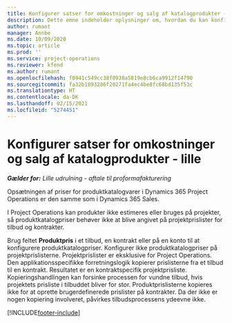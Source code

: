 ```yaml
---
title: Konfigurer satser for omkostninger og salg af katalogprodukter - lille
description: Dette emne indeholder oplysninger om, hvordan du kan konfigurere satser for omkostninger og salg for varer i et produktkatalog.
author: rumant
manager: Annbe
ms.date: 10/09/2020
ms.topic: article
ms.prod: ''
ms.service: project-operations
ms.reviewer: kfend
ms.author: rumant
ms.openlocfilehash: f0941c549cc38f0938a5819e8cb6ca9912f14790
ms.sourcegitcommit: fa32b1893286f20271fa4ec4be8fc68bd135f53c
ms.translationtype: HT
ms.contentlocale: da-DK
ms.lasthandoff: 02/15/2021
ms.locfileid: "5274451"
---
```

# <a name="set-up-cost-and-sales-rates-for-catalog-products---lite"></a>Konfigurer satser for omkostninger og salg af katalogprodukter - lille

_**Gælder for:** Lille udrulning - aftale til proformafakturering_


Opsætningen af priser for produktkatalogvarer i Dynamics 365 Project Operations er den samme som i Dynamics 365 Sales.

I Project Operations kan produkter ikke estimeres eller bruges på projekter, så produktkatalogpriser behøver ikke at blive angivet på projektprislister for tilbud og kontrakter.

Brug feltet **Produktpris** i et tilbud, en kontrakt eller på en konto til at konfigurere produktkatalogpriser. Konfigurer ikke produktkatalogpriser på projektprislisterne. Projektprislister er eksklusive for Project Operations. Den applikationsspecifikke forretningslogik kopierer prislisterne fra et tilbud til en kontrakt. Resultatet er en kontraktspecifik projektprisliste. Kopieringshandlingen kan forsinke processen for vundne tilbud, hvis projektets prisliste i tilbuddet bliver for stor. Produktprislisterne kopieres ikke for at oprette brugerdefinerede prislister på kontrakter. Da der ikke er nogen kopiering involveret, påvirkes tilbudsprocessens ydeevne ikke.


[!INCLUDE[footer-include](../../includes/footer-banner.md)]